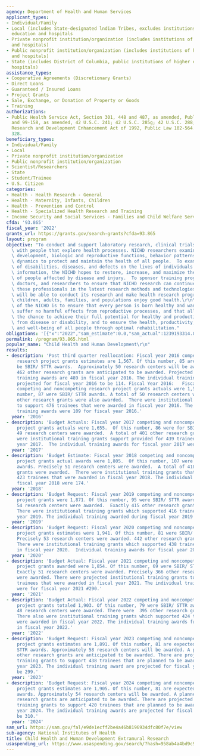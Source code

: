 ```yaml
---
agency: Department of Health and Human Services
applicant_types:
- Individual/Family
- Local (includes State-designated lndian Tribes, excludes institutions of higher
  education and hospitals
- Private nonprofit institution/organization (includes institutions of higher education
  and hospitals)
- Public nonprofit institution/organization (includes institutions of higher education
  and hospitals)
- State (includes District of Columbia, public institutions of higher education and
  hospitals)
assistance_types:
- Cooperative Agreements (Discretionary Grants)
- Direct Loans
- Guaranteed / Insured Loans
- Project Grants
- Sale, Exchange, or Donation of Property or Goods
- Training
authorizations:
- Public Health Service Act, Section 301, 448 and 487, as amended, Public Laws 78-410
  and 99-158, as amended, 42 U.S.C. 241; 42 U.S.C. 285g; 42 U.S.C. 288; Small Business
  Research and Development Enhancement Act of 1992, Public Law 102-564. Pub. L. 117,
  328.
beneficiary_types:
- Individual/Family
- Local
- Private nonprofit institution/organization
- Public nonprofit institution/organization
- Scientist/Researchers
- State
- Student/Trainee
- U.S. Citizen
categories:
- Health - Health Research - General
- Health - Maternity, Infants, Children
- Health - Prevention and Control
- Health - Specialized Health Research and Training
- Income Security and Social Services - Families and Child Welfare Services
cfda: '93.865'
fiscal_year: '2022'
grants_url: https://grants.gov/search-grants?cfda=93.865
layout: program
objective: "To conduct and support laboratory research, clinical trials, and studies\
  \ with people that explore health processes. NICHD researchers examine growth and\
  \ development, biologic and reproductive functions, behavior patterns, and population\
  \ dynamics to protect and maintain the health of all people.  To examine the impact\
  \ of disabilities, diseases, and defects on the lives of individuals. With this\
  \ information, the NICHD hopes to restore, increase, and maximize the capabilities\
  \ of people affected by disease and injury.  To sponsor training programs for scientists,\
  \ doctors, and researchers to ensure that NICHD research can continue. By training\
  \ these professionals in the latest research methods and technologies, the NICHD\
  \ will be able to conduct its research and make health research progress until all\
  \ children, adults, families, and populations enjoy good health.\r\n\r\nThe mission\
  \ of the NICHD is to ensure that every person is born healthy and wanted, that women\
  \ suffer no harmful effects from reproductive processes, and that all children have\
  \ the chance to achieve their full potential for healthy and productive lives, free\
  \ from disease or disability, and to ensure the health, productivity, independence,\
  \ and well-being of all people through optimal rehabilitation."
obligations: '[{"x":"2022","sam_estimate":0.0,"sam_actual":1239193314.0,"usa_spending_actual":1169725206.37},{"x":"2023","sam_estimate":1311159000.0,"sam_actual":0.0,"usa_spending_actual":1231282662.93},{"x":"2024","sam_estimate":1317152000.0,"sam_actual":0.0,"usa_spending_actual":1245928116.91}]'
permalink: /program/93.865.html
popular_name: "Child Health and Human Development\r\n"
results:
- description: 'Post third quarter reallocation: Fiscal year 2016 competing and noncompeting
    research project grants estimates are 1,567. Of this number, 85 are expected to
    be SBIR/ STTR awards.  Approximately 50 research centers will be awarded.  A planned
    462 other research grants are anticipated to be awarded. Projected institutional
    training awards are 489 in fiscal year 2016. The individual training award are
    projected for fiscal year 2016 to be 114. Fiscal Year 2016:   Fiscal year 2016
    competing and noncompeting research project grants actuals were 1,551.  Of this
    number, 87 were SBIR/ STTR awards. A total of 50 research centers were awarded.  450
    other research grants were also awarded.  There were institutional training grants
    to support 476 trainees that were awarded in fiscal year 2016. The individual
    training awards were 109 for fiscal year 2016.'
  year: '2016'
- description: 'Budget Actuals: Fiscal year 2017 competing and noncompeting research
    project grants actuals were 1,655.  Of this number, 86 were for SBIR/ STTR awards.   Exactly
    49 research centers were awarded.  A total of 401 other research grants were awarded.  There
    were institutional training grants support provided for 439 trainees in fiscal
    year 2017.  The individual training awards for fiscal year 2017 were 132.'
  year: '2017'
- description: 'Budget Estimate: Fiscal year 2018 competing and noncompeting research
    project grants actual awards were 1,805.  Of this number, 107 were SBIR/ STTR
    awards. Precisely 51 research centers were awarded.  A total of 418 other research
    grants were awarded.  There were institutional training grants that supported
    423 trainees that were awarded in fiscal year 2018. The individual training award  for
    fiscal year 2018 were 174.'
  year: '2018'
- description: 'Budget Request: Fiscal year 2019 competing and noncompeting research
    project grants were 1,871. Of this number, 95 were SBIR/ STTR awards.   Exactly
    54 research centers were awarded.  Exactly 415 other research grants were awarded.
    There were institutional training grants which supported 416 trainees during fiscal
    year 2019. The individual training awarded during fiscal year 2019 were 217.'
  year: '2019'
- description: 'Budget Request: Fiscal year 2020 competing and noncompeting research
    project grants estimates were 1,941. Of this number, 81 were SBIR/ STTR awards.
    Precisely 53 research centers were awarded. 442 other research grants were awarded.
    There were institutional training grants which supported 438 trainees awarded
    in fiscal year 2020.  Individual training awards for fiscal year 2020 were 257.'
  year: '2020'
- description: 'Budget Actual: Fiscal year 2021 competing and noncompeting research
    project grants awarded were 1,854. Of this number, 69 were SBIR/ STTR awards.
    Exactly 51 research centers were awarded. Precisely 366 other research grants
    were awarded. There were projected institutional training grants to support 433
    trainees that were awarded in fiscal year 2021. The individual training awards
    were for fiscal year 2021 #290.'
  year: '2021'
- description: 'Budget Actual: Fiscal year 2022 competing and noncompeting research
    project grants totaled 1,903. Of this number, 79 were SBIR/ STTR awards. Exactly
    48 research centers were awarded. There were  395 other research grants awarded.
    There also were institutional training grants which supported 424 trainees that
    were awarded in fiscal year 2022. The individual training awards funded 303 grants
    in fiscal year 2022.'
  year: '2022'
- description: 'Budget Request: Fiscal year 2023 competing and noncompeting research
    project grants estimates are 1,891. Of this number, 81 are expected to be SBIR/
    STTR awards. Approximately 58 research centers will be awarded. A planned 423
    other research grants are anticipated to be awarded. There are projected institutional
    training grants to support 438 trainees that are planned to be awarded in fiscal
    year 2023. The individual training award are projected for fiscal year 2023 to
    be 299.'
  year: '2023'
- description: 'Budget Request: Fiscal year 2024 competing and noncompeting research
    project grants estimates are 1,905. Of this number, 81 are expected to be SBIR/STTR
    awards. Approximately 54 research centers will be awarded. A planned 437 other
    research grants are anticipated to be awarded. There are projected institutional
    training grants to support 420 trainees that are planned to be awarded in fiscal
    year 2024. The individual training awards are projected for fiscal year 2024 to
    be 310.'
  year: '2024'
sam_url: https://sam.gov/fal/e9de1ecff2be4a46b8196934dfc80f7e/view
sub-agency: National Institutes of Health
title: Child Health and Human Development Extramural Research
usaspending_url: https://www.usaspending.gov/search/?hash=958ab4a4bd9c94519380682de4adb4ab
---
```

